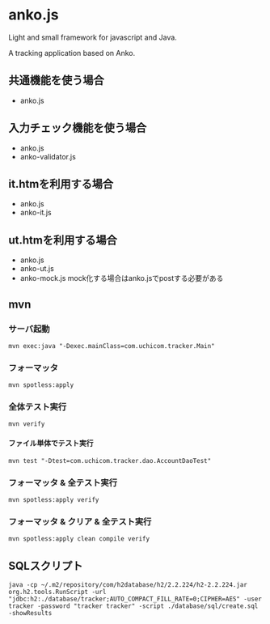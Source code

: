 # anko.js
Light and small framework for javascript and Java.

A tracking application based on Anko.

## 共通機能を使う場合
- anko.js

## 入力チェック機能を使う場合
- anko.js
- anko-validator.js

## it.htmを利用する場合
- anko.js
- anko-it.js

## ut.htmを利用する場合
- anko.js
- anko-ut.js
- anko-mock.js mock化する場合はanko.jsでpostする必要がある

## mvn
### サーバ起動
```
mvn exec:java "-Dexec.mainClass=com.uchicom.tracker.Main"
```

### フォーマッタ
```
mvn spotless:apply
```

### 全体テスト実行
```
mvn verify
```

#### ファイル単体でテスト実行
```
mvn test "-Dtest=com.uchicom.tracker.dao.AccountDaoTest"
```

### フォーマッタ & 全テスト実行
```
mvn spotless:apply verify
```

### フォーマッタ & クリア & 全テスト実行
```
mvn spotless:apply clean compile verify
```

## SQLスクリプト
```
java -cp ~/.m2/repository/com/h2database/h2/2.2.224/h2-2.2.224.jar org.h2.tools.RunScript -url "jdbc:h2:./database/tracker;AUTO_COMPACT_FILL_RATE=0;CIPHER=AES" -user tracker -password "tracker tracker" -script ./database/sql/create.sql  -showResults
```

